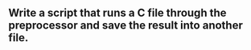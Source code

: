 ## Write a script that runs a C file through the preprocessor and save the result into another file.
